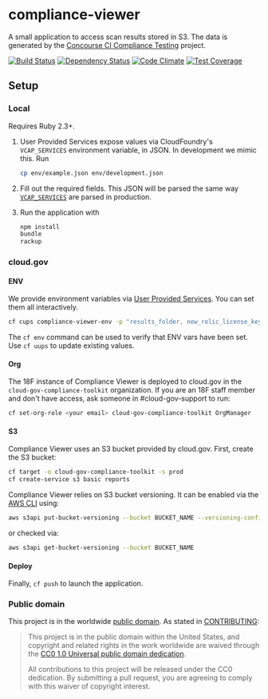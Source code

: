 # compliance-viewer

A small application to access scan results stored in S3. The data is generated by the [Concourse CI Compliance Testing](https://github.com/18F/concourse-compliance-testing) project.

[![Build Status](https://travis-ci.org/18F/compliance-viewer.svg?branch=master)](https://travis-ci.org/18F/compliance-viewer)
[![Dependency Status](https://gemnasium.com/18F/compliance-viewer.svg)](https://gemnasium.com/18F/compliance-viewer)
[![Code Climate](https://codeclimate.com/github/18F/compliance-viewer/badges/gpa.svg)](https://codeclimate.com/github/18F/compliance-viewer)
[![Test Coverage](https://codeclimate.com/github/18F/compliance-viewer/badges/coverage.svg)](https://codeclimate.com/github/18F/compliance-viewer/coverage)

## Setup

### Local

Requires Ruby 2.3+.

1. User Provided Services expose values via CloudFoundry's `VCAP_SERVICES` environment variable, in JSON. In development we mimic this. Run

    ```bash
    cp env/example.json env/development.json
    ```

1. Fill out the required fields. This JSON will be parsed the same way [`VCAP_SERVICES`](https://docs.cloudfoundry.org/devguide/deploy-apps/environment-variable.html#VCAP-SERVICES) are parsed in production.
1. Run the application with

    ```bash
    npm install
    bundle
    rackup
    ```

### cloud.gov

#### ENV

We provide environment variables via [User Provided Services](https://docs.cloudfoundry.org/devguide/services/user-provided.html). You can set them all interactively.

```bash
cf cups compliance-viewer-env -p "results_folder, new_relic_license_key"
```

The `cf env` command can be used to verify that ENV vars have been set. Use `cf uups` to update existing values.

#### Org

The 18F instance of Compliance Viewer is deployed to cloud.gov in the `cloud-gov-compliance-toolkit` organization. If you are an 18F staff member and don't have access, ask someone in #cloud-gov-support to run:

```bash
cf set-org-role <your email> cloud-gov-compliance-toolkit OrgManager
```

#### S3

Compliance Viewer uses an S3 bucket provided by cloud.gov. First, create the S3 bucket:

```bash
cf target -o cloud-gov-compliance-toolkit -s prod
cf create-service s3 basic reports
```

Compliance Viewer relies on S3 bucket versioning. It can be enabled via the [AWS CLI](https://aws.amazon.com/cli/) using:

```bash
aws s3api put-bucket-versioning --bucket BUCKET_NAME --versioning-configuration Status=Enabled
```

or checked via:

```bash
aws s3api get-bucket-versioning --bucket BUCKET_NAME
```

#### Deploy

Finally, `cf push` to launch the application.

### Public domain

This project is in the worldwide [public domain](LICENSE.md). As stated in [CONTRIBUTING](CONTRIBUTING.md):

> This project is in the public domain within the United States, and copyright and related rights in the work worldwide are waived through the [CC0 1.0 Universal public domain dedication](https://creativecommons.org/publicdomain/zero/1.0/).
>
> All contributions to this project will be released under the CC0 dedication. By submitting a pull request, you are agreeing to comply with this waiver of copyright interest.

